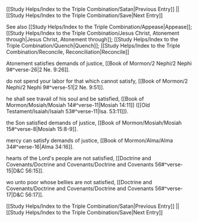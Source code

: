 [[Study Helps/Index to the Triple Combination/Satan|Previous Entry]]  ||  [[Study Helps/Index to the Triple Combination/Save|Next Entry]]

 See also [[Study Helps/Index to the Triple Combination/Appease|Appease]]; [[Study Helps/Index to the Triple Combination/Jesus Christ, Atonement through|Jesus Christ, Atonement through]]; [[Study Helps/Index to the Triple Combination/Quench|Quench]]; [[Study Helps/Index to the Triple Combination/Reconcile, Reconciliation|Reconcile]]

 Atonement satisfies demands of justice, [[Book of Mormon/2 Nephi/2 Nephi 9#^verse-26|2 Ne. 9:26]].

 do not spend your labor for that which cannot satisfy, [[Book of Mormon/2 Nephi/2 Nephi 9#^verse-51|2 Ne. 9:51]].

 he shall see travail of his soul and be satisfied, [[Book of Mormon/Mosiah/Mosiah 14#^verse-11|Mosiah 14:11]] ([[Old Testament/Isaiah/Isaiah 53#^verse-11|Isa. 53:11]]).

 the Son satisfied demands of justice, [[Book of Mormon/Mosiah/Mosiah 15#^verse-8|Mosiah 15:8-9]].

 mercy can satisfy demands of justice, [[Book of Mormon/Alma/Alma 34#^verse-16|Alma 34:16]].

 hearts of the Lord's people are not satisfied, [[Doctrine and Covenants/Doctrine and Covenants/Doctrine and Covenants 56#^verse-15|D&C 56:15]].

 wo unto poor whose bellies are not satisfied, [[Doctrine and Covenants/Doctrine and Covenants/Doctrine and Covenants 56#^verse-17|D&C 56:17]].

[[Study Helps/Index to the Triple Combination/Satan|Previous Entry]]  ||  [[Study Helps/Index to the Triple Combination/Save|Next Entry]]